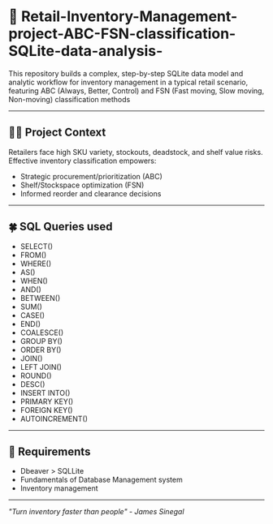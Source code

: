 # 🐢 Retail-Inventory-Management-project-ABC-FSN-classification-SQLite-data-analysis-
This repository builds a complex, step-by-step SQLite data model and analytic workflow for inventory management in a typical retail scenario, featuring ABC (Always, Better, Control) and FSN (Fast moving, Slow moving, Non-moving) classification methods

---

## 🐦‍🔥 Project Context
Retailers face high SKU variety, stockouts, deadstock, and shelf value risks. Effective inventory classification empowers:
- Strategic procurement/prioritization (ABC)
- Shelf/Stockspace optimization (FSN)
- Informed reorder and clearance decisions

---

## 🍀 SQL Queries used
- SELECT()
- FROM()
- WHERE()
- AS()
- WHEN()
- AND()
- BETWEEN()
- SUM()
- CASE()
- END()
- COALESCE()
- GROUP BY()
- ORDER BY()
- JOIN()
- LEFT JOIN()
- ROUND()
- DESC()
- INSERT INTO()
- PRIMARY KEY()
- FOREIGN KEY()
- AUTOINCREMENT()

---

## 🦚 Requirements
- Dbeaver > SQLLite
- Fundamentals of Database Management system
- Inventory management

---

*"Turn inventory faster than people" - James Sinegal*
